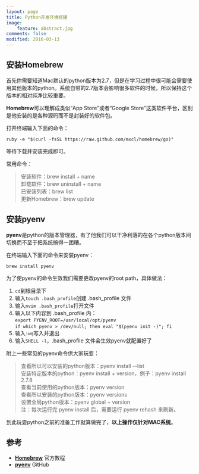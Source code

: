 ```yaml
---
layout: page
title: Python开发环境搭建
image:
    feature: abstract.jpg
comments: false
modified: 2016-03-13
---
```


## 安装Homebrew
首先你需要知道Mac默认的python版本为2.7，但是在学习过程中很可能会需要使用其他版本的python。系统自带的2.7版本会影响很多软件的时候，所以保持这个版本的相对纯净比较重要。

**Homebrew**可以理解成类似“App Store”或者“Google Store”这类软件平台，区别是他安装的是各种源码而不是封装好的软件包。

打开终端输入下面的命令：

`ruby -e "$(curl -fsSL https://raw.github.com/mxcl/homebrew/go)"`

等待下载并安装完成即可。

常用命令：

> 安装软件：brew install + name  
> 卸载软件：brew uninstall + name  
> 已安装列表：brew list  
> 更新Homebrew：brew update      
<!-- more -->

## 安装pyenv
**pyenv**是python的版本管理器，有了他我们可以干净利落的在各个python版本间切换而不至于把系统搞得一团糟。

在终端输入下面的命令来安装pyenv：

`brew install pyenv`

为了使pyenv的命令生效我们需要更改pyenv的root path，具体做法：

1. `cd`到根目录下	
2. 输入`touch .bash_profile`创建 .bash_profile 文件
3. 输入`mvim .bash_profile`打开文件
4. 输入以下内容到 .bash_profile 内：     
`export PYENV_ROOT=/usr/local/opt/pyenv`  
`if which pyenv > /dev/null; then eval "$(pyenv init -)"; fi`
5. 输入`:wq`写入并退出
6. 输入`SHELL -l`，.bash_profile 文件会生效pyenv就配置好了

附上一些常见的pyenv命令供大家玩耍：

>查看所以可以安装的python版本：pyenv install --list    
>安装特定版本的python：pyenv install + version，例子：pyenv install 2.7.8    
>查看当前使用的python版本：pyenv version    
>查看所以安装的python版本：pyenv versions    
>设置全局python版本：pyenv global + version    
>注：每次运行完 pyenv install 后，需要运行 pyenv rehash 来刷新。    
<!-- more -->

到此玩耍python之前的准备工作就算做完了，**以上操作仅针对MAC系统**。

## 参考
* [**Homebrew**](http://brew.sh/) 官方教程
* [**pyenv**](https://github.com/yyuu/pyenv) GitHub


